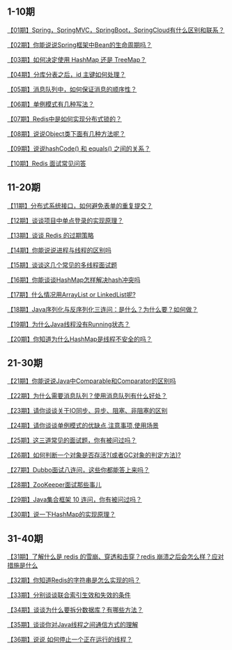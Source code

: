 ## 1-10期

<a href="https://mp.weixin.qq.com/s?__biz=MzUyNDkzNzczNQ==&mid=2247492508&idx=3&sn=8ed4ef898802031d5a1189f7b880c5bf&chksm=fa271cf4cd5095e26332bf75f58953a8e6972a297bf42dabbbba9c8082838da6e353ae405c15&token=425049995&lang=zh_CN#rd">【01期】Spring，SpringMVC，SpringBoot，SpringCloud有什么区别和联系？</a>

<a href="https://mp.weixin.qq.com/s?__biz=MzUyNDkzNzczNQ==&mid=2247492536&idx=3&sn=e92f61cd862c7687183e9075b3c4597c&chksm=fa271cd0cd5095c69d0499296b42457569dfc7a77aa12767c4c8249d17f574341693029b7383&token=909974146&lang=zh_CN#rd">【02期】你能说说Spring框架中Bean的生命周期吗？</a>

<a href="https://mp.weixin.qq.com/s?__biz=MzUyNDkzNzczNQ==&mid=2247492564&idx=3&sn=9f57b6a74830f1db816e0ef37fb466be&chksm=fa271cbccd5095aa965c8fdfc3a5a39a5d3611b7ff0ed706081accca50f13d7e21147da03a43&token=1743137442&lang=zh_CN#rd">【03期】如何决定使用 HashMap 还是 TreeMap？</a>

<a href="https://mp.weixin.qq.com/s?__biz=MzUyNDkzNzczNQ==&mid=2247492586&idx=3&sn=ef62ccf6678a23320cca112f4d4a9e1f&chksm=fa271c82cd509594a66f6b4154a4320eb960ef592c09c92f398d34b2824bda1f02c745a7522b&token=425049995&lang=zh_CN#rd">【04期】分库分表之后，id 主键如何处理？</a>

<a href="https://mp.weixin.qq.com/s?__biz=MzUyNDkzNzczNQ==&mid=2247492687&idx=3&sn=e3fcd8d9c38c03bc8f46f6da1484dbda&chksm=fa271b27cd509231a98e242b826feb1648bed388bc32a50b435285cc02d7ea4d35f3f46e3147&token=425049995&lang=zh_CN#rd">【05期】消息队列中，如何保证消息的顺序性？</a>

<a href="https://mp.weixin.qq.com/s?__biz=MzUyNDkzNzczNQ==&mid=2247492725&idx=3&sn=7a470d25797a1479649a90ffa1ba9df4&chksm=fa271b1dcd50920bd02def3ce9345c9d7a0f7a3d02e4adfee157b79a877ba9b9056be31f0ee5&token=695691411&lang=zh_CN#rd">【06期】单例模式有几种写法？</a>

<a href="https://mp.weixin.qq.com/s?__biz=MzUyNDkzNzczNQ==&mid=2247492753&idx=3&sn=b64c4487d9731eee67ed6b79e30ba682&chksm=fa271bf9cd5092ef1183d7a1e68fc3e425f7872307f64dddba238abed3b1353548e1bf4af5e4&token=1671661694&lang=zh_CN#rd">【07期】Redis中是如何实现分布式锁的？</a>

<a href="https://mp.weixin.qq.com/s?__biz=MzUyNDkzNzczNQ==&mid=2247492940&idx=3&sn=38aabb5279e4baf4e4d52cbbb0798250&chksm=fa271a24cd509332828df7198891ca6c98fd77d38664f8c289b5c583789a0825b3290b7faa13&token=1742414119&lang=zh_CN#rd">【08期】说说Object类下面有几种方法呢？</a>

<a href="https://mp.weixin.qq.com/s?__biz=MzUyNDkzNzczNQ==&mid=2247493108&idx=3&sn=d279a11c184076a81a5c7cf50b9d1d6d&chksm=fa271a9ccd50938a04b2feac3b9a4c19286fa724b25d835320472d3d51b71d3e87cda056a3ec&token=1438247324&lang=zh_CN#rd">【09期】说说hashCode() 和 equals() 之间的关系？</a>

<a href="https://mp.weixin.qq.com/s?__biz=MzUyNDkzNzczNQ==&mid=2247493194&idx=3&sn=9d9d5c3378b562fbe927f750203aa0e9&chksm=fa271922cd509034f4c1d4d4e232f452e31ef444f429b20a2656fbf3a7a0eed827048f0eec80&token=308854338&lang=zh_CN#rd">【10期】Redis 面试常见问答</a>

## 11-20期

<a href="https://mp.weixin.qq.com/s?__biz=MzUyNDkzNzczNQ==&mid=2247493241&idx=3&sn=546b0a1072257f053ec2fef2f9771265&chksm=fa271911cd50900763e341967dd9465dbf6fb0725d537d346ca2800934c2fd73e03025963ef6&token=308854338&lang=zh_CN#rd">【11期】分布式系统接口，如何避免表单的重复提交？</a>

<a href="https://mp.weixin.qq.com/s?__biz=MzUyNDkzNzczNQ==&mid=2247493308&idx=3&sn=17f695f4842c467c31246a216d17554a&chksm=fa2719d4cd5090c22c61f18071399550eb8afa681ecfdade986639cc3fb29184c6cf59b1966d&token=294911000&lang=zh_CN#rd">【12期】谈谈项目中单点登录的实现原理？</a>

<a href="https://mp.weixin.qq.com/s?__biz=MzUyNDkzNzczNQ==&mid=2247493372&idx=3&sn=b44d87c99294cfd3ffdcae4c91e3d2b6&chksm=fa271994cd509082edd9427b8f323e0b089afbdb821cf64b41bad8a90680e3fc64384a86d099&token=1230070682&lang=zh_CN#rd">【13期】谈谈 Redis 的过期策略</a>

<a href="https://mp.weixin.qq.com/s?__biz=MzUyNDkzNzczNQ==&mid=2247493514&idx=3&sn=1629b51a4caf6b3d30685e727e30e304&chksm=fa2718e2cd5091f475d84f5d534e2c0380fdb73cd16866c6bcd7db6fc96d16eaa93f15d43db1&token=449605412&lang=zh_CN#rd">【14期】你能说说进程与线程的区别吗</a>

<a href="https://mp.weixin.qq.com/s?__biz=MzUyNDkzNzczNQ==&mid=2247493560&idx=3&sn=b83adfaca7563faadcf3c40d556d53e0&chksm=fa2718d0cd5091c60bf07dd612598317461968f315763ab05e1d9cbb9a72659a140d920bb4e6&token=1723103829&lang=zh_CN#rd">【15期】谈谈这几个常见的多线程面试题</a>

<a href="https://mp.weixin.qq.com/s?__biz=MzUyNDkzNzczNQ==&mid=2247493608&idx=3&sn=7a046ece1005fc8c54d27a6bc8bca27d&chksm=fa271880cd5091960fecf218c4a35e86c7d5ea50709d34e5f3c1da11314df0cc224f0aebc6ed&token=1723103829&lang=zh_CN#rd">【16期】你能谈谈HashMap怎样解决hash冲突吗</a>

<a href="https://mp.weixin.qq.com/s?__biz=MzUyNDkzNzczNQ==&mid=2247493655&idx=3&sn=36962db2752aebe31b6c50e44f82f960&chksm=fa27177fcd509e6923e3dc77e0a8e2d0cf17df0a0c112c91e7cf16257d9cecead52a17c3ee0c&token=1564091442&lang=zh_CN#rd">【17期】什么情况用ArrayList or LinkedList呢?</a>

<a href="https://mp.weixin.qq.com/s?__biz=MzUyNDkzNzczNQ==&mid=2247493691&idx=3&sn=6be323e6c2216c0b6d95afe1b6df8240&chksm=fa271753cd509e458b20022d997121be719fd7ffb8bfa84a60a7f67f75ae7c884ef8c766c247&token=1564091442&lang=zh_CN#rd">【18期】Java序列化与反序列化三连问：是什么？为什么要？如何做？</a>

<a href="https://mp.weixin.qq.com/s?__biz=MzUyNDkzNzczNQ==&mid=2247493741&idx=3&sn=cc1e4d8347259c0306447eb6b0ea8866&chksm=fa271705cd509e13629a51a07916afec0dc0e892dc9956e25bc960b396ffa1c822f34fd98604&token=2007603027&lang=zh_CN#rd">【19期】为什么Java线程没有Running状态？</a>

<a href="https://mp.weixin.qq.com/s?__biz=MzUyNDkzNzczNQ==&mid=2247493774&idx=3&sn=d81905f7e2fa9c1d78b9387821b548df&chksm=fa2717e6cd509ef0680fa552607dca1ead1d01a718c2a4188f84caabf944d7c2d54d6f691ba5&token=2007603027&lang=zh_CN#rd">【20期】你知道为什么HashMap是线程不安全的吗？</a>

## 21-30期

<a href="https://mp.weixin.qq.com/s?__biz=MzUyNDkzNzczNQ==&mid=2247493969&idx=3&sn=9b43a0049a080145fb7c49afd46cddfa&chksm=fa271639cd509f2f9e745df214f6c676f88e9d1255c95eaa5078c38da07cbadd6cfd44ebcbf5&token=1607051089&lang=zh_CN#rd">【21期】你能说说Java中Comparable和Comparator的区别吗</a>

<a href="https://mp.weixin.qq.com/s?__biz=MzUyNDkzNzczNQ==&mid=2247494002&idx=3&sn=01a03464410fbd17dfd3b675df5d54df&chksm=fa27161acd509f0ca7ccd3c343e6342bbb76b3ac0ed5d711417e13fb35b67c8d08bddecafdc5&token=1607051089&lang=zh_CN#rd">【22期】为什么需要消息队列？使用消息队列有什么好处？</a>

<a href="https://mp.weixin.qq.com/s?__biz=MzUyNDkzNzczNQ==&mid=2247494054&idx=3&sn=81bc690ed8bd26c6c8bba7e1184c2422&chksm=fa2716cecd509fd82343a1cf14a9ff4f1f93891b7a8b80766af6a261b973fa7c1de033867ad3&token=1607051089&lang=zh_CN#rd">【23期】请你谈谈关于IO同步、异步、阻塞、非阻塞的区别</a>

<a href="https://mp.weixin.qq.com/s?__biz=MzUyNDkzNzczNQ==&mid=2247494112&idx=3&sn=158340a1cb4a56156ff3fce04994f622&chksm=fa271688cd509f9e9d16fa6d4bb50ab2ebe073a521f6731daf572efb12069a17ab77a1bc9f65&token=1607051089&lang=zh_CN#rd">【24期】请你谈谈单例模式的优缺点,注意事项,使用场景</a>

<a href="https://mp.weixin.qq.com/s?__biz=MzUyNDkzNzczNQ==&mid=2247494139&idx=3&sn=6653a83beab42cf0a86807150a379477&chksm=fa271693cd509f851995fe53bb6366e0830f594962c470d7b741f9c2992c8384b1fb1362bcf4&token=1607051089&lang=zh_CN#rd">【25期】这三道常见的面试题，你有被问过吗？</a>

<a href="https://mp.weixin.qq.com/s?__biz=MzUyNDkzNzczNQ==&mid=2247494231&idx=3&sn=2ab4f33299aec3a689c1f1c9156e56de&chksm=fa27153fcd509c2994daa26a5e47e42b57540a0ff7dc8a7481b613ef8803a5cc15f67cd11478&token=1607051089&lang=zh_CN#rd">【26期】如何判断一个对象是否存活?(或者GC对象的判定方法)?</a>

<a href="https://mp.weixin.qq.com/s?__biz=MzUyNDkzNzczNQ==&mid=2247494265&idx=3&sn=eedac96d50753ce1d34b3c051ea791a3&chksm=fa271511cd509c07b97f1de5f50dd4bbf0ef3c6bbd9a9b094defdc6cfae78fa61e4aba3cbf3b&token=1607051089&lang=zh_CN#rd">【27期】Dubbo面试八连问，这些你都能答上来吗？</a>

<a href="https://mp.weixin.qq.com/s?__biz=MzUyNDkzNzczNQ==&mid=2247494314&idx=3&sn=d358db56e772353a46eed5bf26fbb0e9&chksm=fa2715c2cd509cd4a5645888bff67884679eafcacbe21cacf13a5e03349eaba087790487ba15&token=1607051089&lang=zh_CN#rd">【28期】ZooKeeper面试那些事儿</a>

<a href="https://mp.weixin.qq.com/s?__biz=MzUyNDkzNzczNQ==&mid=2247494346&idx=3&sn=5cbdbe84d3400e52c2335c9c418e7161&chksm=fa2715a2cd509cb4377fd0098ea1edbb592aada0a849a4fca4181338ee3b0518b81fd3e8ea74&token=1607051089&lang=zh_CN#rd">【29期】Java集合框架 10 连问，你有被问过吗？</a>

<a href="https://mp.weixin.qq.com/s?__biz=MzUyNDkzNzczNQ==&mid=2247494382&idx=3&sn=6070a9c784d33413b02150cb8d18f370&chksm=fa271586cd509c907758f539ed57beca7a2da32b3bdcaa4443b10f7fd2874dfe6318ed19a1db&token=1607051089&lang=zh_CN#rd">【30期】说一下HashMap的实现原理？</a>

## 31-40期

<a href="https://mp.weixin.qq.com/s?__biz=MzUyNDkzNzczNQ==&mid=2247494578&idx=3&sn=0e8b8bbca68433c5389cf4adbb8ef3a8&chksm=fa2714dacd509dcccf24775379b12b18a4ab3ad17b073554ecf4332d0ca6e218e5f75c9e1fe4&token=1607051089&lang=zh_CN#rd">【31期】了解什么是 redis 的雪崩、穿透和击穿？redis 崩溃之后会怎么样？应对措施是什么</a>

<a href="https://mp.weixin.qq.com/s?__biz=MzUyNDkzNzczNQ==&mid=2247494617&idx=3&sn=9794ad3403955a8e67a738d19a4c7117&chksm=fa2714b1cd509da75a83edab1ca93d23b35217519947def2939ebc3e23ca59a3473b4b3374a1&token=1607051089&lang=zh_CN#rd">【32期】你知道Redis的字符串是怎么实现的吗？</a>

<a href="https://mp.weixin.qq.com/s?__biz=MzUyNDkzNzczNQ==&mid=2247494723&idx=3&sn=86f7e56febbea8efb5703865537742d0&chksm=fa27132bcd509a3d4085c2b18b2a54169436810da56f3054031c4136e372725f25f5ae0cd157&token=1607051089&lang=zh_CN#rd">【33期】分别谈谈联合索引生效和失效的条件</a>

<a href="https://mp.weixin.qq.com/s?__biz=MzUyNDkzNzczNQ==&mid=2247494775&idx=3&sn=1b40435d36c6a490df67c5acea5617e7&chksm=fa27131fcd509a09eff810f77ca4ac938f2f24905a16a1334dddc6f739e16f83dc0006f0f822&token=1607051089&lang=zh_CN#rd">【34期】谈谈为什么要拆分数据库？有哪些方法？</a>

<a href="https://mp.weixin.qq.com/s?__biz=MzUyNDkzNzczNQ==&mid=2247494864&idx=3&sn=a1f5b7da3972b19ab7d895611c26e62a&chksm=fa2713b8cd509aaeb99861f75fe41c99af157f4b0f162471948609ce8302e9e9c83258491665&token=574151327&lang=zh_CN#rd">【35期】谈谈你对Java线程之间通信方式的理解</a>

<a href="https://mp.weixin.qq.com/s?__biz=MzUyNDkzNzczNQ==&mid=2247494900&idx=3&sn=f428375df2d1f71c5ad018b115be2b65&chksm=fa27139ccd509a8afceab8d538cd180607d1c7a222da03635c779f5eb8888a42c3f1a3e67e80&token=574151327&lang=zh_CN#rd">【36期】说说 如何停止一个正在运行的线程？</a>

